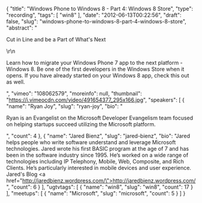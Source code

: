 {
  "title": "Windows Phone to Windows 8 - Part 4: Windows 8 Store",
  "type": "recording",
  "tags": [
    "win8"
  ],
  "date": "2012-06-13T00:22:56",
  "draft": false,
  "slug": "windows-phone-to-windows-8-part-4-windows-8-store",
  "abstract": "<p>Cut in Line and be a Part of What's Next</p>\r\n<p>Learn how to migrate your Windows Phone 7 app to the next platform - Windows 8. Be one of the first developers in the Windows Store when it opens. If you have already started on your Windows 8 app, check this out as well.</p>",
  "vimeo": "108062579",
  "moreinfo": null,
  "thumbnail": "https://i.vimeocdn.com/video/491654377_295x166.jpg",
  "speakers": [
    {
      "name": "Ryan Joy",
      "slug": "ryan-joy",
      "bio": "<p>Ryan is an Evangelist on the Microsoft Developer Evangelism team focused on helping startups succeed utilizing the Microsoft platform. </p>",
      "count": 4
    },
    {
      "name": "Jared Bienz",
      "slug": "jared-bienz",
      "bio": "Jared helps people who write software understand and leverage Microsoft technologies. Jared wrote his first BASIC program at the age of 7 and has been in the software industry since 1995. He’s worked on a wide range of technologies including IP Telephony, Mobile, Web, Composite, and Rich Clients. He’s particularly interested in mobile devices and user experience. Jared's Blog <a href=\"http://jaredbienz.wordpress.com/\">http://jaredbienz.wordpress.com/</a>",
      "count": 6
    }
  ],
  "ugtvtags": [
    {
      "name": "win8",
      "slug": "win8",
      "count": 17
    }
  ],
  "meetups": [
    {
      "name": "Microsoft",
      "slug": "microsoft",
      "count": 5
    }
  ]
}